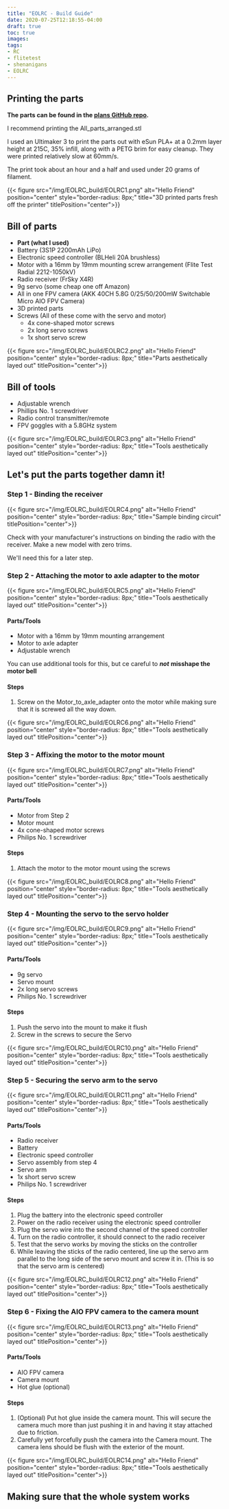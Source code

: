 ```yaml
---
title: "EOLRC - Build Guide"
date: 2020-07-25T12:18:55-04:00
draft: true
toc: true
images:
tags:
- RC
- flitetest
- shenanigans
- EOLRC
---
```


## Printing the parts

**The parts can be found in the [plans GitHub repo](https://github.com/NikolaiTeslovich/plans/tree/master/EOLRC).**

I recommend printing the All_parts_arranged.stl

I used an Ultimaker 3 to print the parts out with eSun PLA+ at a 0.2mm layer height at 215C, 35% infill,  along with a PETG brim for easy cleanup. They were printed relatively slow at 60mm/s.

The print took about an hour and a half and used under 20 grams of filament.  

{{< figure src="/img/EOLRC_build/EOLRC1.png" alt="Hello Friend" position="center" style="border-radius: 8px;" title="3D printed parts fresh off the printer" titlePosition="center">}}



## Bill of parts

- **Part (what I used)**
- Battery (3S1P 2200mAh LiPo)
- Electronic speed controller (BLHeli 20A brushless)
- Motor with a 16mm by 19mm mounting screw arrangement (Flite Test Radial 2212-1050kV)
- Radio receiver (FrSky X4R)
- 9g servo (some cheap one off Amazon)
- All in one FPV camera (AKK 40CH 5.8G 0/25/50/200mW Switchable Micro AIO FPV Camera)
- 3D printed parts
- Screws (All of these come with the servo and motor)
  - 4x cone-shaped motor screws
  - 2x long servo screws
  - 1x short servo screw

{{< figure src="/img/EOLRC_build/EOLRC2.png" alt="Hello Friend" position="center" style="border-radius: 8px;" title="Parts aesthetically layed out" titlePosition="center">}}

## Bill of tools

- Adjustable wrench
- Phillips No. 1 screwdriver
- Radio control transmitter/remote
- FPV goggles with a 5.8GHz system

{{< figure src="/img/EOLRC_build/EOLRC3.png" alt="Hello Friend" position="center" style="border-radius: 8px;" title="Tools aesthetically layed out" titlePosition="center">}}


## Let's put the parts together damn it!

### Step 1 - Binding the receiver

{{< figure src="/img/EOLRC_build/EOLRC4.png" alt="Hello Friend" position="center" style="border-radius: 8px;" title="Sample binding circuit" titlePosition="center">}}

Check with your manufacturer's instructions on binding the radio with the receiver. Make a new model with zero trims.

We'll need this for a later step.

### Step 2 - Attaching the motor to axle adapter to the motor

{{< figure src="/img/EOLRC_build/EOLRC5.png" alt="Hello Friend" position="center" style="border-radius: 8px;" title="Tools aesthetically layed out" titlePosition="center">}}

#### Parts/Tools

- Motor with a 16mm by 19mm mounting arrangement
- Motor to axle adapter
- Adjustable wrench

You can use additional tools for this, but ce careful to ***not*** **misshape the motor bell**

#### Steps

1. Screw on the Motor_to_axle_adapter onto the motor while making sure that it is screwed all the way down.

{{< figure src="/img/EOLRC_build/EOLRC6.png" alt="Hello Friend" position="center" style="border-radius: 8px;" title="Tools aesthetically layed out" titlePosition="center">}}

### Step 3 - Affixing the motor to the motor mount

{{< figure src="/img/EOLRC_build/EOLRC7.png" alt="Hello Friend" position="center" style="border-radius: 8px;" title="Tools aesthetically layed out" titlePosition="center">}}

#### Parts/Tools

- Motor from Step 2
- Motor mount
- 4x cone-shaped motor screws
- Philips No. 1 screwdriver

#### Steps

1. Attach the motor to the motor mount using the screws

{{< figure src="/img/EOLRC_build/EOLRC8.png" alt="Hello Friend" position="center" style="border-radius: 8px;" title="Tools aesthetically layed out" titlePosition="center">}}

### Step 4 - Mounting the servo to the servo holder

{{< figure src="/img/EOLRC_build/EOLRC9.png" alt="Hello Friend" position="center" style="border-radius: 8px;" title="Tools aesthetically layed out" titlePosition="center">}}

#### Parts/Tools

- 9g servo
- Servo mount
- 2x long servo screws
- Philips No. 1 screwdriver

#### Steps

1. Push the servo into the mount to make it flush
2. Screw in the screws to secure the Servo

{{< figure src="/img/EOLRC_build/EOLRC10.png" alt="Hello Friend" position="center" style="border-radius: 8px;" title="Tools aesthetically layed out" titlePosition="center">}}

### Step 5 - Securing the servo arm to the servo

{{< figure src="/img/EOLRC_build/EOLRC11.png" alt="Hello Friend" position="center" style="border-radius: 8px;" title="Tools aesthetically layed out" titlePosition="center">}}

#### Parts/Tools

- Radio receiver
- Battery
- Electronic speed controller
- Servo assembly from step 4
- Servo arm
- 1x short servo screw
- Philips No. 1 screwdriver

#### Steps

1. Plug the battery into the electronic speed controller
2. Power on the radio receiver using the electronic speed controller
3. Plug the servo wire into the second channel of the speed controller
4. Turn on the radio controller, it should connect to the radio receiver
5. Test that the servo works by moving the sticks on the controller
6. While leaving the sticks of the radio centered, line up the servo arm parallel to the long side of the servo mount and screw it in. (This is so that the servo arm is centered)

{{< figure src="/img/EOLRC_build/EOLRC12.png" alt="Hello Friend" position="center" style="border-radius: 8px;" title="Tools aesthetically layed out" titlePosition="center">}}

### Step 6 - Fixing the AIO FPV camera to the camera mount

{{< figure src="/img/EOLRC_build/EOLRC13.png" alt="Hello Friend" position="center" style="border-radius: 8px;" title="Tools aesthetically layed out" titlePosition="center">}}

#### Parts/Tools

- AIO FPV camera
- Camera mount
- Hot glue (optional)

#### Steps

1. (Optional) Put hot glue inside the camera mount. This will secure the camera much more than just pushing it in and having it stay attached due to friction.
2. Carefully yet forcefully push the camera into the Camera mount. The camera lens should be flush with the exterior of the mount.

{{< figure src="/img/EOLRC_build/EOLRC14.png" alt="Hello Friend" position="center" style="border-radius: 8px;" title="Tools aesthetically layed out" titlePosition="center">}}

## Making sure that the whole system works
